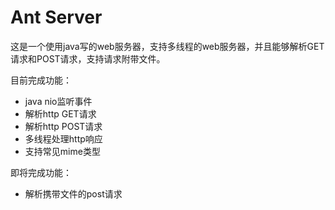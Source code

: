 # Ant Server

这是一个使用java写的web服务器，支持多线程的web服务器，并且能够解析GET请求和POST请求，支持请求附带文件。

目前完成功能：

+ java nio监听事件
+ 解析http GET请求
+ 解析http POST请求
+ 多线程处理http响应
+ 支持常见mime类型

即将完成功能：

+ 解析携带文件的post请求
